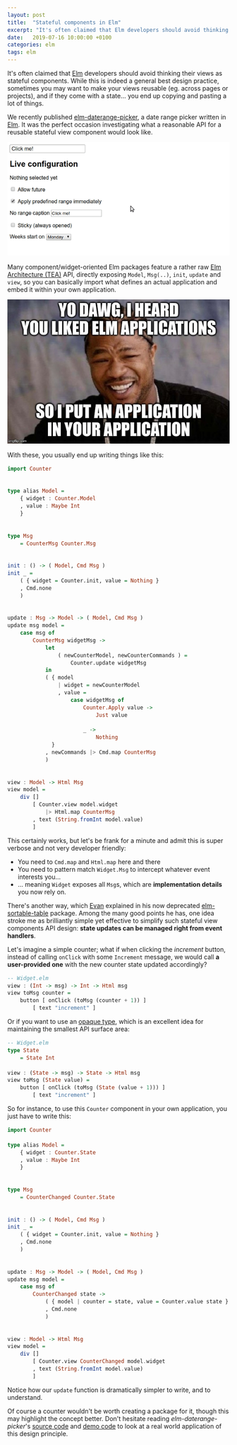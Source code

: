 ```yaml
---
layout: post
title:  "Stateful components in Elm"
excerpt: "It's often claimed that Elm developers should avoid thinking their views as stateful components. While this is indeed a general best design practice, sometimes you may want to make your views reusable, and if they come with a state... you end up copying and pasting a lot of things."
date:   2019-07-16 10:00:00 +0100
categories: elm
tags: elm
---
```


It's often claimed that [Elm] developers should avoid thinking their views as stateful components. While this is indeed a general best design practice, sometimes you may want to make your views reusable (eg. across pages or projects), and if they come with a state... you end up copying and pasting a lot of things.  

We recently published [elm-daterange-picker], a date range picker written in [Elm]. It was the perfect occasion investigating what a reasonable API for a reusable stateful view component would look like.

![app demo](/assets/2019-07-16-stateful-components-in-elm/demo.gif)

Many component/widget-oriented Elm packages feature a rather raw [Elm Architecture (TEA)] API, directly exposing `Model`, `Msg(..)`, `init`, `update` and `view`, so you can basically import what defines an actual application and embed it within your own application.   

![funny meme](/assets/2019-07-16-stateful-components-in-elm/meme.jpg)

With these, you usually end up writing things like this:

```haskell
import Counter


type alias Model =
    { widget : Counter.Model
    , value : Maybe Int
    }


type Msg
    = CounterMsg Counter.Msg


init : () -> ( Model, Cmd Msg )
init _ =
    ( { widget = Counter.init, value = Nothing }
    , Cmd.none
    )


update : Msg -> Model -> ( Model, Cmd Msg )
update msg model =
    case msg of
        CounterMsg widgetMsg ->
            let
                ( newCounterModel, newCounterCommands ) =
                    Counter.update widgetMsg
            in
            ( { model
                | widget = newCounterModel
                , value =
                    case widgetMsg of
                        Counter.Apply value ->
                            Just value

                        _ ->
                            Nothing
              }
            , newCommands |> Cmd.map CounterMsg
            )


view : Model -> Html Msg
view model =
    div []
        [ Counter.view model.widget
            |> Html.map CounterMsg
        , text (String.fromInt model.value)
        ]
```

This certainly works, but let's be frank for a minute and admit this is super verbose and not very developer friendly:

- You need to `Cmd.map` and `Html.map` here and there
- You need to pattern match `Widget.Msg` to intercept whatever event interests you...
- ... meaning `Widget` exposes all `Msg`s, which are **implementation details** you now rely on.

There's another way, which [Evan] explained in his now deprecated [elm-sortable-table] package. Among the many good points he has, one idea stroke me as brilliantly simple yet effective to simplify such stateful view components API design: **state updates can be managed right from event handlers**.

Let's imagine a simple counter; what if when clicking the *increment* button, instead of calling `onClick` with some `Increment` message, we would call **a user-provided one** with the new counter state updated accordingly?

```haskell
-- Widget.elm
view : (Int -> msg) -> Int -> Html msg
view toMsg counter =
    button [ onClick (toMsg (counter + 1)) ]
        [ text "increment" ]
```

Or if you want to use an [opaque type], which is an excellent idea for maintaining the smallest API surface area:

```haskell
-- Widget.elm
type State
    = State Int

view : (State -> msg) -> State -> Html msg
view toMsg (State value) =
    button [ onClick (toMsg (State (value + 1))) ]
        [ text "increment" ]
```

So for instance, to use this `Counter` component in your own application, you just have to write this:

```haskell
import Counter

type alias Model =
    { widget : Counter.State
    , value : Maybe Int
    }


type Msg
    = CounterChanged Counter.State


init : () -> ( Model, Cmd Msg )
init _ =
    ( { widget = Counter.init, value = Nothing }
    , Cmd.none
    )


update : Msg -> Model -> ( Model, Cmd Msg )
update msg model =
    case msg of
        CounterChanged state ->
            ( { model | counter = state, value = Counter.value state }
            , Cmd.none
            )


view : Model -> Html Msg
view model =
    div []
        [ Counter.view CounterChanged model.widget
        , text (String.fromInt model.value)
        ]
```

Notice how our `update` function is dramatically simpler to write, and to understand.

Of course a counter wouldn't be worth creating a package for it, though this may highlight the concept better. Don't hesitate reading *elm-daterange-picker*'s [source code] and [demo code] to look at a real world application of this design principle.

[Elm]: https://elm-lang.org/
[Elm Architecture (TEA)]: https://guide.elm-lang.org/architecture/
[Evan]: https://github.com/evancz/
[demo code]: https://github.com/allo-media/elm-daterange-picker/blob/master/demo/Main.elm
[elm-daterange-picker]: https://package.elm-lang.org/packages/allo-media/elm-daterange-picker/latest/
[elm-sortable-table]: https://github.com/evancz/elm-sortable-table#about-api-design
[opaque type]: https://medium.com/@ckoster22/advanced-types-in-elm-opaque-types-ec5ec3b84ed2
[source code]: https://github.com/allo-media/elm-daterange-picker/blob/master/src/DateRangePicker.elm
